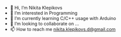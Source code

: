 - 👋 Hi, I’m Nikita Klepikovs
- 👀 I’m interested in Programming
- 🌱 I’m currently learning C/C++ usage with Arduino
- 💞️ I’m looking to collaborate on ...
- 📫 How to reach me nikita.klepikovs.d@gmail.com

<!---
robotics-kid/robotics-kid is a ✨ special ✨ repository because its `README.md` (this file) appears on your GitHub profile.
You can click the Preview link to take a look at your changes.
--->
